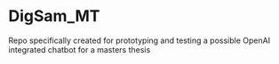 # DigSam_MT
 Repo specifically created for prototyping and testing a possible OpenAI integrated chatbot for a masters thesis
